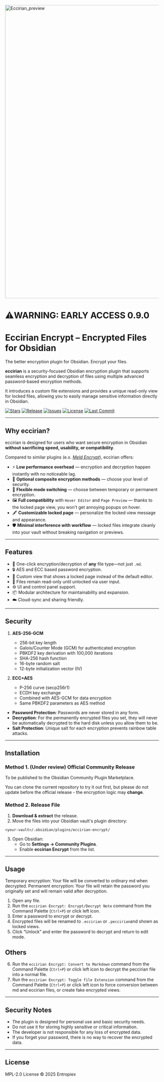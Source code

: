 <img width="2917" height="961" alt="Eccirian_preview" src="https://github.com/user-attachments/assets/24ad676d-7194-439e-9faf-0e02f4bc5e84" />


# ⚠️WARNING: EARLY ACCESS 0.9.0

# Eccirian Encrypt – Encrypted Files for Obsidian

The better encryption plugin for Obsidian. Encrypt your files.

**eccirian** is a security-focused Obsidian encryption plugin that supports seamless encryption and decryption of files using multiple advanced password-based encryption methods. 

It introduces a custom file extensions and provides a unique read-only view for locked files, allowing you to easily manage sensitive information directly in Obsidian.


[![Stars](https://img.shields.io/github/stars/Enthalpiex/eccirian-Encrypt?style=social)](https://github.com/Enthalpiex/eccirian-Encrypt/stargazers)
[![Release](https://img.shields.io/github/v/release/Enthalpiex/eccirian-Encrypt?include_prereleases&label=release)](https://github.com/Enthalpiex/eccirian-Encrypt/releases)
[![Issues](https://img.shields.io/github/issues/Enthalpiex/eccirian-Encrypt)](https://github.com/Enthalpiex/eccirian-Encrypt/issues)
[![License](https://img.shields.io/github/license/Enthalpiex/eccirian-Encrypt)](https://github.com/Enthalpiex/eccirian-Encrypt/blob/main/LICENSE)
[![Last Commit](https://img.shields.io/github/last-commit/Enthalpiex/eccirian-Encrypt)](https://github.com/Enthalpiex/eccirian-Encrypt/commits/main)


---

##  Why eccirian?

eccirian is designed for users who want secure encryption in Obsidian **without sacrificing speed, usability, or compatibility**.

Compared to similar plugins (e.x. *[Meld Encrypt](https://github.com/meld-cp/obsidian-encrypt)*), eccirian offers:

- ⚡ **Low performance overhead** — encryption and decryption happen instantly with no noticeable lag.
- 🧩 **Optional composite encryption methods** — choose your level of security.
- 🔁 **Flexible mode switching** — choose between temporary or permanent encryption.
- 🖼️ **Full compatibility** with `Hover Editor` and `Page Preview` — thanks to the locked page view, you won't get annoying popups on hover.
- 🖋️ **Customizable locked page** — personalize the locked view message and appearance.
- 🛡️ **Minimal interference with workflow** — locked files integrate cleanly into your vault without breaking navigation or previews.

---

##  Features

- 🔁 One-click encryption/decryption of **any** file type—not just `.md`.
- 🔒 AES and ECC based password encryption.
- 📄 Custom view that shows a locked page instead of the default editor.
- 🧷 Files remain read-only until unlocked via user input.
- ⚙️ UI and control panel support.
- 📦 Modular architecture for maintainability and expansion.
- ☁️ Cloud-sync and sharing friendly.

---

##  Security

1. **AES-256-GCM**
   - 256-bit key length
   - Galois/Counter Mode (GCM) for authenticated encryption
   - PBKDF2 key derivation with 100,000 iterations
   - SHA-256 hash function
   - 16-byte random salt
   - 12-byte initialization vector (IV)

2. **ECC+AES**
   - P-256 curve (secp256r1)
   - ECDH key exchange
   - Combined with AES-GCM for data encryption
   - Same PBKDF2 parameters as AES method

- **Password Protection**: Passwords are never stored in any form.
- **Decryption**: For the permanently encrypted files you set, they will never be automatically decrypted to the hard disk unless you allow them to be.
- **Salt Protection**: Unique salt for each encryption prevents rainbow table attacks.

---

##  Installation

### Method 1. (Under review) Official Community Release

To be published to the Obsidian Community Plugin Marketplace.

You can clone the current repository to try it out first, but please do not update before the official release - the encryption logic may **change**.


###  Method 2. Release File

1. **Download & extract** the release.
2. Move the files into your Obsidian vault's plugin directory:

```
<your-vault>/.obsidian/plugins/eccirian-encrypt/
```

3. Open Obsidian:
   - Go to **Settings → Community Plugins**.
   - Enable **eccirian Encrypt** from the list.

---

##  Usage

Temporary encryption: Your file will be converted to ordinary md when decrypted.
Permanent encryption: Your file will retain the password you originally set and will remain valid after decryption.

1. Open any file.
2. Run the `eccirian Encrypt: Encrypt/Decrypt Note` command from the Command Palette (`Ctrl+P`) or click left icon.
3. Enter a password to encrypt or decrypt.
4. Encrypted files will be renamed to `.eccirian` or `.peccirian`and shown as locked views.
5. Click “Unlock” and enter the password to decrypt and return to edit mode.

## Others 

6. Run the `eccirian Encrypt: Convert to Markdown` command from the Command Palette (`Ctrl+P`) or click left icon to decrypt the peccirian file into a normal file.
7. Run the `eccirian Encrypt: Toggle file Extension` command from the Command Palette (`Ctrl+P`) or click left icon to force conversion between md and eccirian files, or create fake encrypted views.

---

##  Security Notes

- The plugin is designed for personal use and basic security needs.
- Do not use it for storing highly sensitive or critical information.
- The developer is not responsible for any loss of encrypted data.
- If you forget your password, there is no way to recover the encrypted data.

---

##  License

MPL-2.0 License © 2025 Entropiex
